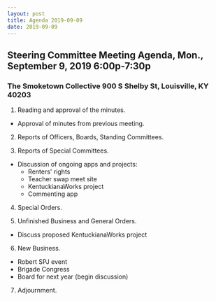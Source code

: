 ```yaml
---
layout: post
title: Agenda 2019-09-09
date: 2019-09-09
---
```


## Steering Committee Meeting Agenda, Mon., September 9, 2019 6:00p-7:30p

### The Smoketown Collective 900 S Shelby St, Louisville, KY 40203

1. Reading and approval of the minutes.

* Approval of minutes from previous meeting.

2. Reports of Officers, Boards, Standing Committees.

3. Reports of Special Committees.

* Discussion of ongoing apps and projects:
  * Renters' rights
  * Teacher swap meet site
  * KentuckianaWorks project
  * Commenting app

4. Special Orders.

5. Unfinished Business and General Orders.

* Discuss proposed KentuckianaWorks project

6. New Business.

* Robert SPJ event
* Brigade Congress
* Board for next year (begin discussion)

7. Adjournment.
